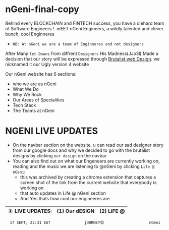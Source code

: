 # nGeni-final-copy
Behind every BLOCKCHAIN and FINTECH success, you have a diehard team of Software Engineers !. mEET nGeni Engineers, a wildly talented and clever bunch, cool Enginneres
- `NB: At nGeni we are a team of Enginneres and not designers`

After Many `let Downs` from diffrent `Designers` His Madness(JJo3l) Made a decision that our story will be expressed through [Brutalist web Design](https://www.nngroup.com/articles/brutalism-antidesign/). we nicknamed it our Ugly version 4 website 

Our nGeni website has 6 sections:
- who we are as nGeni
- What We Do
- Why We Rock
- Our Areas of Specialities
- Tech Stack
- The Teams at nGeni

# NGENI LIVE UPDATES
- On the navbar section on the website, u can read our sad designer story from our google docs and why we decided to go with the brutalist designs by clicking `our design` on the navbar
- You can also find out on what our Engeneers are currently working on, reading and the music we are listening to @nGeni by clicking `Life @ nGeni`: 
   - this was archived by creating a chrome extension that captures a screen shot of the link from the current website that everybody is working on
   - that auto updates in Life @ nGeni section
   - And Yes thats how cool our engineeres are




|     ☀  LIVE UPDATES:        |     (1)  Our dESIGN        |       (2)  LiFE @         |  
|------------------------------|---------------------------|-----------------------------|
      17 SEPT, 22:31 EAT               jOURNEY😡                    nGeni            





  
